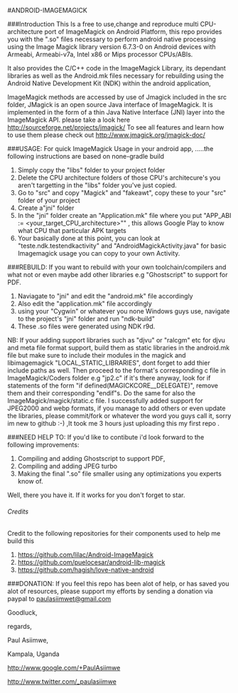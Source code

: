 #ANDROID-IMAGEMAGICK

###Introduction
This Is a free to use,change and reproduce multi CPU-architecture port of ImageMagick on Android Platform, this repo provides you with the ".so" files necessary to perform android native processing using the Image Magick library version 6.7.3-0 on Android devices with Armeabi, Armeabi-v7a, Intel x86 or Mips processor CPUs/ABIs.

It also provides the C/C++ code in the ImageMagick Library, its dependant libraries as well as the Android.mk files necessary for rebuilding using the Android Native Development Kit (NDK)
within the android application, 

ImageMagick methods are accessed by use of Jmagick included in the src folder, JMagick is an open source Java interface of ImageMagick. It is implemented in the form of a thin Java Native Interface (JNI) layer into the ImageMagick API. please take a look here http://sourceforge.net/projects/jmagick/
To see all features and learn how to use them please check out http://www.jmagick.org/jmagick-doc/



###USAGE:
For quick ImageMagick Usage in your android app, .....the following instructions are based on none-gradle build

1.  Simply copy the "libs" folder to your project folder
2.  Delete the CPU architecture folders of those CPU's architecure's you aren't targetting in the "libs" folder you've just copied.
3.  Go to "src" and copy "Magick" and "fakeawt", copy these to your "src" folder of your project
4.  Create a"jni" folder
5.  In the "jni" folder create an "Application.mk" file where you put "APP_ABI := <your_target_CPU_architecture>"" , this allows Google Play to know what CPU that particular APK targets
6.  Your basically done at this point, you can look at "teste.ndk.testendkactivity" and "AndroidMagickActivity.java" for basic Imagemagick usage you can copy to your own Activity.

###REBUILD:
If you want to rebuild with your own toolchain/compilers and what not or even maybe add other libraries e.g "Ghostscript" to support for PDF.

1.  Naviagate to "jni" and edit the "android.mk" file accordingly
2.  Also edit the "application.mk" file accordingly
3.  using your "Cygwin" or whatever you none Windows guys use, navigate to the project's "jni" folder and run "ndk-build" 
4.  These .so files were generated using NDK r9d.

NB: If your adding support libraries such as "djvu" or "ralcgm" etc for djvu and meta file format support, build them as static libraries in the android.mk file but make sure to include their modules in the magick and libimagemagick "LOCAL_STATIC_LIBRARIES", dont forget to add thier include paths as well.
Then proceed to the format's corresponding c file in ImageMagick/Coders folder e.g "jp2.c" if it's there anyway, look for if statements of the form "if defined(MAGICKCORE_<format>_DELEGATE)", remove them and their corresponding "endif"s. Do the same for also the ImageMagick/magick/static.c file.
I successfully added support for JPEG2000 and webp formats, if you manage to add others or even update the libraries, please commit/fork or whatever the word you guys call it,  sorry im new to github :-) ,It took me 3 hours just uploading this my first repo .

###NEED HELP TO:
If you'd like to contibute i'd look forward to the following improvements:

1.  Compiling and adding Ghostscript to support PDF,
2.  Compiling and adding JPEG turbo
3.  Making the final ".so" file smaller using any optimizations you experts know of.

Well, there you have it.
If it works for you don't forget to star.

###### Credits
Credit to the following repositories for their components used to help me build this

1.  https://github.com/lilac/Android-ImageMagick
2.  https://github.com/puelocesar/android-lib-magick
3.  https://github.com/hagish/love-native-android


###DONATION:
If you feel this repo has been alot of help, or has saved you alot of resources, please support my efforts by sending a donation via paypal to paulasiimwet@gmail.com

Goodluck,

regards,

Paul Asiimwe,

Kampala, Uganda

http://www.google.com/+PaulAsiimwe

http://www.twitter.com/_paulasiimwe